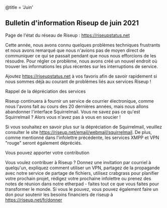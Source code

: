 @title = 'Juin'


Bulletin d'information Riseup de juin 2021
------------------------------------------

Page de l'état du réseau de Riseup : https://riseupstatus.net

Cette année, nous avons connu quelques problèmes techniques frustrants et nous avons remarqué que nous n'avions pas de moyen direct de communiquer ce qui se passait pendant que nous nous efforcions de les résoudre. Pour régler ce problème, nous avons créé un nouvel endroit où trouver les informations les plus récentes sur les interruptions de service.

Ajoutez https://riseupstatus.net à vos favoris afin de savoir rapidement si nous sommes déjà au courant de problèmes liés aux services Riseup !

Rappel de la dépréciation des services

Riseup continuera à fournir un service de courrier électronique, comme nous l'avons fait au cours des 20 dernières années, mais nous allons abandonner l'interface Squirrelmail. Vous ne savez pas ce qu'est Squirrelmail ? Alors vous n'avez pas à vous en soucier !

Si vous souhaitez en savoir plus sur la dépréciation de Squirrelmail, veuillez consulter le site https://riseup.net/email/webmail/squirrelmail. De plus, comme mentionné dans l'infolettre précédente, les services XMPP et VPN "rouge" seront également dépréciés.

Vous pouvez apporter votre contribution

Vous voulez contribuer à Riseup ? Donnez une invitation par courriel à quelqu'un, expliquez comment utiliser un VPN, partagez de la propagande avec notre service de partage de fichiers, utilisez crabgrass pour planifier votre prochain projet, rédigez votre prochaine infolettre ou prenez des notes de réunion dans notre etherpad - faites tout ce que vous faites pour transformer le monde. Si vous le pouvez, vous pouvez également faire un don pour soutenir les besoins financiers de riseup à https://riseup.net/fr/donner